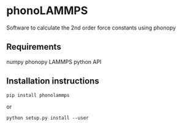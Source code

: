 
phonoLAMMPS
===========
Software to calculate the 2nd order force constants using phonopy

Requirements
------------
numpy
phonopy
LAMMPS python API

Installation instructions
--------------------------
```
pip install phonolammps
```
or
```
python setup.py install --user
```

